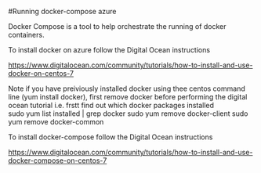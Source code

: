 #Running docker-compose azure

Docker Compose is a tool to help orchestrate the running of docker containers. 

To install docker on azure follow the Digital Ocean instructions

https://www.digitalocean.com/community/tutorials/how-to-install-and-use-docker-on-centos-7

Note if you have preiviously installed docker using thee centos command line (yum install docker), first remove docker before performing the digital ocean tutorial
i.e. frstt find out which docker packages installed   
sudo yum list installed | grep docker
sudo yum remove docker-client
sudo yum remove docker-common

To install docker-compose follow the Digital Ocean instructions

https://www.digitalocean.com/community/tutorials/how-to-install-and-use-docker-compose-on-centos-7

